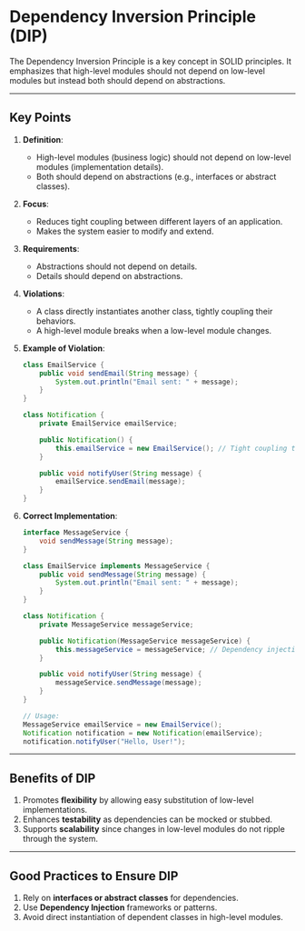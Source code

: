 
# Dependency Inversion Principle (DIP)

The Dependency Inversion Principle is a key concept in SOLID principles. It emphasizes that high-level modules should not depend on low-level modules but instead both should depend on abstractions.

---

## Key Points

1. **Definition**:
   - High-level modules (business logic) should not depend on low-level modules (implementation details).
   - Both should depend on abstractions (e.g., interfaces or abstract classes).

2. **Focus**:
   - Reduces tight coupling between different layers of an application.
   - Makes the system easier to modify and extend.

3. **Requirements**:
   - Abstractions should not depend on details.
   - Details should depend on abstractions.

4. **Violations**:
   - A class directly instantiates another class, tightly coupling their behaviors.
   - A high-level module breaks when a low-level module changes.

5. **Example of Violation**:

   ```java
   class EmailService {
       public void sendEmail(String message) {
           System.out.println("Email sent: " + message);
       }
   }

   class Notification {
       private EmailService emailService;

       public Notification() {
           this.emailService = new EmailService(); // Tight coupling to EmailService
       }

       public void notifyUser(String message) {
           emailService.sendEmail(message);
       }
   }
   ```

6. **Correct Implementation**:

   ```java
   interface MessageService {
       void sendMessage(String message);
   }

   class EmailService implements MessageService {
       public void sendMessage(String message) {
           System.out.println("Email sent: " + message);
       }
   }

   class Notification {
       private MessageService messageService;

       public Notification(MessageService messageService) {
           this.messageService = messageService; // Dependency injection via abstraction
       }

       public void notifyUser(String message) {
           messageService.sendMessage(message);
       }
   }

   // Usage:
   MessageService emailService = new EmailService();
   Notification notification = new Notification(emailService);
   notification.notifyUser("Hello, User!");
   ```

---

## Benefits of DIP

1. Promotes **flexibility** by allowing easy substitution of low-level implementations.
2. Enhances **testability** as dependencies can be mocked or stubbed.
3. Supports **scalability** since changes in low-level modules do not ripple through the system.

---

## Good Practices to Ensure DIP

1. Rely on **interfaces or abstract classes** for dependencies.
2. Use **Dependency Injection** frameworks or patterns.
3. Avoid direct instantiation of dependent classes in high-level modules.
